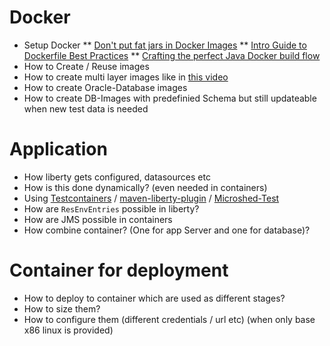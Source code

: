 # Docker

* Setup Docker
** [Don't put fat jars in Docker Images](https://phauer.com/2019/no-fat-jar-in-docker-image/)
** [Intro Guide to Dockerfile Best Practices](https://www.docker.com/blog/intro-guide-to-dockerfile-best-practices/)
** [Crafting the perfect Java Docker build flow](https://codefresh.io/docker-tutorial/java_docker_pipeline/)
* How to Create / Reuse images
* How to create multi layer images like in [this video](https://developers.redhat.com/commit-to-excellence-java-in-containers/?sc_cid=7013a000002DTukAAG)
* How to create Oracle-Database images
* How to create DB-Images with predefinied Schema but still updateable when new test data is needed

# Application

* How liberty gets configured, datasources etc
* How is this done dynamically? (even needed in containers)
* Using [Testcontainers](https://www.testcontainers.org/) / [maven-liberty-plugin](https://github.com/OpenLiberty/ci.maven) / [Microshed-Test](https://openliberty.io/guides/microshed-testing.html)
* How are `ResEnvEntries` possible in liberty?
* How are JMS possible in containers
* How combine container? (One for app Server and one for database)?

# Container for deployment

* How to deploy to container which are used as different stages?
* How to size them?
* How to configure them (different credentials / url etc) (when only base x86 linux is provided)
  
